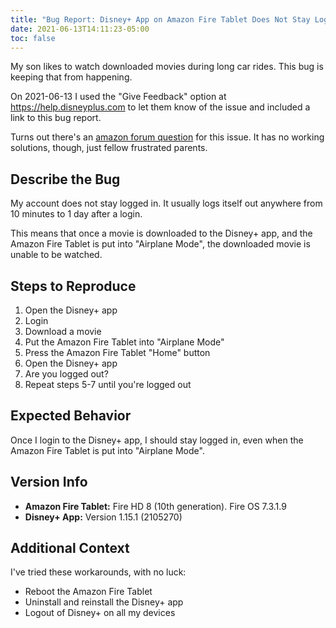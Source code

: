 ```yaml
---
title: "Bug Report: Disney+ App on Amazon Fire Tablet Does Not Stay Logged in"
date: 2021-06-13T14:11:23-05:00
toc: false
---
```


My son likes to watch downloaded movies during long car rides. This bug is keeping that from happening.

<!--more-->

On 2021-06-13 I used the "Give Feedback" option at <https://help.disneyplus.com> to let them know of the issue and included a link to this bug report.

Turns out there's an [amazon forum question](https://www.amazonforum.com/s/question/0D54P00007xcqXySAI/disney-plus-keeps-logging-out) for this issue. It has no working solutions, though, just fellow frustrated parents.

## Describe the Bug

My account does not stay logged in. It usually logs itself out anywhere from 10 minutes to 1 day after a login.

This means that once a movie is downloaded to the Disney+ app, and the Amazon Fire Tablet is put into "Airplane Mode", the downloaded movie is unable to be watched.

## Steps to Reproduce

1. Open the Disney+ app
2. Login
3. Download a movie
4. Put the Amazon Fire Tablet into "Airplane Mode"
5. Press the Amazon Fire Tablet "Home" button
6. Open the Disney+ app
7. Are you logged out?
8. Repeat steps 5-7 until you're logged out

## Expected Behavior

Once I login to the Disney+ app, I should stay logged in, even when the Amazon Fire Tablet is put into "Airplane Mode".

## Version Info

- **Amazon Fire Tablet:** Fire HD 8 (10th generation). Fire OS 7.3.1.9
- **Disney+ App:** Version 1.15.1 (2105270)

## Additional Context

I've tried these workarounds, with no luck:

- Reboot the Amazon Fire Tablet
- Uninstall and reinstall the Disney+ app
- Logout of Disney+ on all my devices
